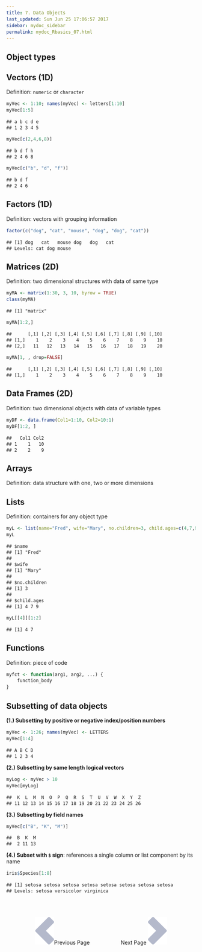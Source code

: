 ```yaml
---
title: 7. Data Objects
last_updated: Sun Jun 25 17:06:57 2017
sidebar: mydoc_sidebar
permalink: mydoc_Rbasics_07.html
---
```


## Object types

## Vectors (1D)

Definition: `numeric` or `character`


```r
myVec <- 1:10; names(myVec) <- letters[1:10]  
myVec[1:5]
```

```
## a b c d e 
## 1 2 3 4 5
```

```r
myVec[c(2,4,6,8)]
```

```
## b d f h 
## 2 4 6 8
```

```r
myVec[c("b", "d", "f")]
```

```
## b d f 
## 2 4 6
```

## Factors (1D)

Definition: vectors with grouping information


```r
factor(c("dog", "cat", "mouse", "dog", "dog", "cat"))
```

```
## [1] dog   cat   mouse dog   dog   cat  
## Levels: cat dog mouse
```

## Matrices (2D)

Definition: two dimensional structures with data of same type


```r
myMA <- matrix(1:30, 3, 10, byrow = TRUE) 
class(myMA)
```

```
## [1] "matrix"
```

```r
myMA[1:2,]
```

```
##      [,1] [,2] [,3] [,4] [,5] [,6] [,7] [,8] [,9] [,10]
## [1,]    1    2    3    4    5    6    7    8    9    10
## [2,]   11   12   13   14   15   16   17   18   19    20
```

```r
myMA[1, , drop=FALSE]
```

```
##      [,1] [,2] [,3] [,4] [,5] [,6] [,7] [,8] [,9] [,10]
## [1,]    1    2    3    4    5    6    7    8    9    10
```

## Data Frames (2D)

Definition: two dimensional objects with data of variable types


```r
myDF <- data.frame(Col1=1:10, Col2=10:1) 
myDF[1:2, ]
```

```
##   Col1 Col2
## 1    1   10
## 2    2    9
```

## Arrays

Definition: data structure with one, two or more dimensions


## Lists

Definition: containers for any object type


```r
myL <- list(name="Fred", wife="Mary", no.children=3, child.ages=c(4,7,9)) 
myL
```

```
## $name
## [1] "Fred"
## 
## $wife
## [1] "Mary"
## 
## $no.children
## [1] 3
## 
## $child.ages
## [1] 4 7 9
```

```r
myL[[4]][1:2] 
```

```
## [1] 4 7
```

## Functions

Definition: piece of code


```r
myfct <- function(arg1, arg2, ...) { 
	function_body 
}
```

## Subsetting of data objects

__(1.) Subsetting by positive or negative index/position numbers__


```r
myVec <- 1:26; names(myVec) <- LETTERS 
myVec[1:4]
```

```
## A B C D 
## 1 2 3 4
```

__(2.) Subsetting by same length logical vectors__


```r
myLog <- myVec > 10
myVec[myLog] 
```

```
##  K  L  M  N  O  P  Q  R  S  T  U  V  W  X  Y  Z 
## 11 12 13 14 15 16 17 18 19 20 21 22 23 24 25 26
```

__(3.) Subsetting by field names__


```r
myVec[c("B", "K", "M")]
```

```
##  B  K  M 
##  2 11 13
```

__(4.) Subset with `$` sign__: references a single column or list component by its name 


```r
iris$Species[1:8]
```

```
## [1] setosa setosa setosa setosa setosa setosa setosa setosa
## Levels: setosa versicolor virginica
```

<br><br><center><a href="mydoc_Rbasics_06.html"><img src="images/left_arrow.png" alt="Previous page."></a>Previous Page &nbsp; &nbsp; &nbsp; &nbsp; &nbsp; &nbsp; &nbsp; &nbsp; &nbsp; &nbsp; Next Page
<a href="mydoc_Rbasics_08.html"><img src="images/right_arrow.png" alt="Next page."></a></center>

